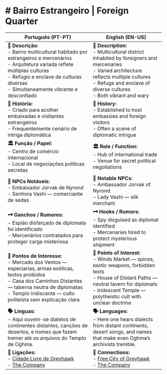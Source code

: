 #  # Bairro Estrangeiro | Foreign Quarter

| **Português (PT-PT)** | **English (EN-US)** |
|-----------------------|---------------------|
| **📝 Descrição:**<br> - Bairro multicultural habitado por estrangeiros e mercenários<br> - Arquitetura variada reflete múltiplas culturas<br> - Refúgio e enclave de culturas diversas<br> - Simultaneamente vibrante e desconfiado | **📝 Description:**<br> - Multicultural district inhabited by foreigners and mercenaries<br> - Varied architecture reflects multiple cultures<br> - Refuge and enclave of diverse cultures<br> - Both vibrant and wary |
| **📜 História:**<br> - Criado para acolher embaixadas e visitantes estrangeiros<br> - Frequentemente cenário de intriga diplomática | **📜 History:**<br> - Established to host embassies and foreign visitors<br> - Often a scene of diplomatic intrigue |
| **🏛 Função / Papel:**<br> - Centro de comércio internacional<br> - Local de negociações políticas secretas | **🏛 Role / Function:**<br> - Hub of international trade<br> - Venue for secret political negotiations |
| **👤 NPCs Notáveis:**<br> - Embaixador Jorvak de Nyrond<br> - Senhora Vashi — comerciante de sedas | **👤 Notable NPCs:**<br> - Ambassador Jorvak of Nyrond<br> - Lady Vashi — silk merchant |
| **🗝 Ganchos / Rumores:**<br> - Espião disfarçado de diplomata foi identificado<br> - Mercenários contratados para proteger carga misteriosa | **🗝 Hooks / Rumors:**<br> - Spy disguised as diplomat identified<br> - Mercenaries hired to protect mysterious shipment |
| **📌 Pontos de Interesse:**<br> - Mercado dos Ventos — especiarias, armas exóticas, textos proibidos<br> - Casa dos Caminhos Distantes — taberna neutra de diplomatas<br> - Templo Iridiscente — culto politeísta sem explicação clara | **📌 Points of Interest:**<br> - Winds Market — spices, exotic weapons, forbidden texts<br> - House of Distant Paths — neutral tavern for diplomats<br> - Iridescent Temple — polytheistic cult with unclear doctrine |
| **🗣 Línguas:**<br> - Aqui ouvem-se dialetos de continentes distantes, canções de desertos, e nomes que fazem tremer até os arquivos do Templo de Oghma. | **🗣 Languages:**<br> - Here one hears dialects from distant continents, desert songs, and names that make even Oghma’s archivists tremble. |
| **📎 Ligações:**<br> - [Cidade Livre de Greyhawk](free_city_of_greyhawk.md)<br> - [The Company](the_company.md) | **📎 Connections:**<br> - [Free City of Greyhawk](free_city_of_greyhawk.md)<br> - [The Company](the_company.md) |

















